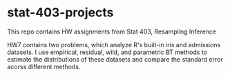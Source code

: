 # stat-403-projects

This repo contains HW assignments from Stat 403, Resampling Inference

HW7 contains two problems, which analyze R's built-in iris and admissions datasets. I use empirical, residual, wild, and parametric BT methods to estimate the distributions of these datasets and compare the standard error acorss different methods. 